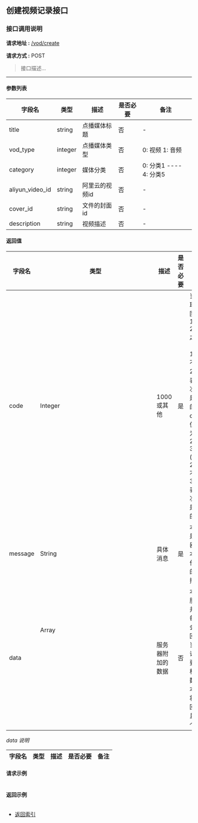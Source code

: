 ## 创建视频记录接口

### 接口调用说明

__请求地址 :__ [/vod/create](#)

__请求方式 :__ POST

> 接口描述...

--------------------------------------

#### 参数列表

|字段名|类型|描述|是否必要|备注|
|-|-|-|-|-|
|title|string|点播媒体标题|否|-|
|vod_type|integer|点播媒体类型|否|0: 视频 1: 音频|
|category|integer|媒体分类|否|0: 分类1 ---- 4: 分类5|
|aliyun_video_id|string|阿里云的视频id|否|-|
|cover_id|string|文件的封面id|否|-|
|description|string|视频描述|否|-|


#### 返回值

|字段名|类型|描述|是否必要|备注|
|-|-|-|-|-|
|code|Integer|1000 或其他|是|当code取值范围为 1000 - 2000 之间时（包含1000, 不包含2000）表示此次操作是成功的。当code取值范围为 2000 - 3000 (包含2000, 不包含3000)表示此次操作是失败的|
|message|String|具体消息|是|本字段是服务器对于本次操作结果的消息描述|
|data|Array<Object>|服务器附加的数据|否|本字段服务器并不是每次都会返回，大当每次请求需要返回相应的数据时本字段将会返回，并且是一个数组|

_data 说明_

|字段名|类型|描述|是否必要|备注|
|-|-|-|-|-|


#### 请求示例

```json

```

#### 返回示例

```json


```

* [返回索引](../readme.md)
